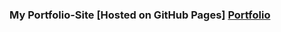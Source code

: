 ### My Portfolio-Site [Hosted on GitHub Pages] [Portfolio](https://pranjalhejib.github.io/portfolio/)
